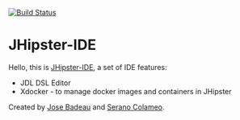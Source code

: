 [![Build Status](https://travis-ci.org/jhipster/jhipster-ide.svg?branch=master)](https://travis-ci.org/jhipster/jhipster-ide)

JHipster-IDE
============

Hello, this is [JHipster-IDE](https://github.com/jhipster/jhipster-ide/), a set of IDE features:

- JDL DSL Editor
- Xdocker - to manage docker images and containers in JHipster

Created by [Jose Badeau](https://github.com/jbadeau) and [Serano Colameo](https://github.com/colameo).
